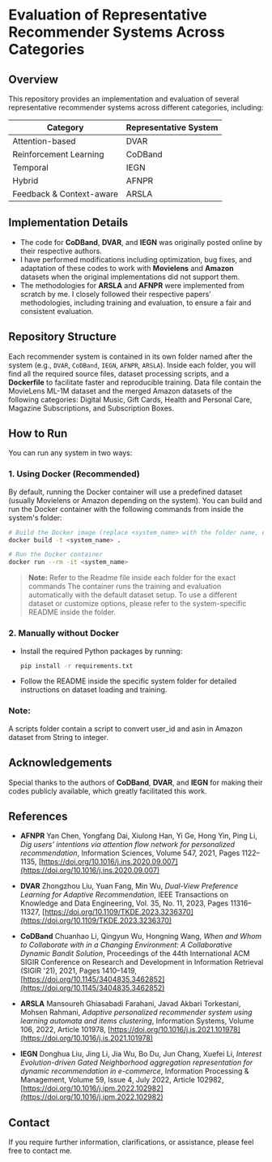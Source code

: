 # Evaluation of Representative Recommender Systems Across Categories

## Overview

This repository provides an implementation and evaluation of several representative recommender systems across different categories, including:

| Category                 | Representative System | 
| ------------------------ | --------------------- | 
| Attention-based          | DVAR                  |
| Reinforcement Learning   | CoDBand               | 
| Temporal                 | IEGN                  | 
| Hybrid                   | AFNPR                 | 
| Feedback & Context-aware | ARSLA                 | 

## Implementation Details

* The code for **CoDBand**, **DVAR**, and **IEGN** was originally posted online by their respective authors.
* I have performed modifications including optimization, bug fixes, and adaptation of these codes to work with **Movielens** and **Amazon** datasets when the original implementations did not support them.
* The methodologies for **ARSLA** and **AFNPR** were implemented from scratch by me. I closely followed their respective papers’ methodologies, including training and evaluation, to ensure a fair and consistent evaluation.

## Repository Structure

Each recommender system is contained in its own folder named after the system (e.g., `DVAR`, `CoDBand`, `IEGN`, `AFNPR`, `ARSLA`). Inside each folder, you will find all the required source files, dataset processing scripts, and a **Dockerfile** to facilitate faster and reproducible training. Data file contain the MovieLens ML-1M dataset and the merged Amazon datasets of the following categories: Digital Music, Gift Cards, Health and Personal Care, Magazine Subscriptions, and Subscription Boxes. 

## How to Run

You can run any system in two ways:

### 1. Using Docker (Recommended)

By default, running the Docker container will use a predefined dataset (usually Movielens or Amazon depending on the system). You can build and run the Docker container with the following commands from inside the system's folder:

```bash
# Build the Docker image (replace <system_name> with the folder name, e.g., DVAR)
docker build -t <system_name> .

# Run the Docker container
docker run --rm -it <system_name>
```
> **Note:** Refer to the Readme file inside each folder for the exact commands
The container runs the training and evaluation automatically with the default dataset setup. To use a different dataset or customize options, please refer to the system-specific README inside the folder.

### 2. Manually without Docker

* Install the required Python packages by running:

  ```bash
  pip install -r requirements.txt
  ```
* Follow the README inside the specific system folder for detailed instructions on dataset loading and training.

### Note:
A scripts folder contain a script to convert user_id and asin in Amazon dataset from String to integer.

## Acknowledgements

Special thanks to the authors of **CoDBand**, **DVAR**, and **IEGN** for making their codes publicly available, which greatly facilitated this work.

## References

* **AFNPR**
  Yan Chen, Yongfang Dai, Xiulong Han, Yi Ge, Hong Yin, Ping Li,
  *Dig users’ intentions via attention flow network for personalized recommendation*,
  Information Sciences, Volume 547, 2021, Pages 1122–1135,
  [https://doi.org/10.1016/j.ins.2020.09.007](https://doi.org/10.1016/j.ins.2020.09.007)

* **DVAR**
  Zhongzhou Liu, Yuan Fang, Min Wu,
  *Dual-View Preference Learning for Adaptive Recommendation*,
  IEEE Transactions on Knowledge and Data Engineering, Vol. 35, No. 11, 2023, Pages 11316–11327,
  [https://doi.org/10.1109/TKDE.2023.3236370](https://doi.org/10.1109/TKDE.2023.3236370)

* **CoDBand**
  Chuanhao Li, Qingyun Wu, Hongning Wang,
  *When and Whom to Collaborate with in a Changing Environment: A Collaborative Dynamic Bandit Solution*,
  Proceedings of the 44th International ACM SIGIR Conference on Research and Development in Information Retrieval (SIGIR '21), 2021, Pages 1410–1419,
  [https://doi.org/10.1145/3404835.3462852](https://doi.org/10.1145/3404835.3462852)

* **ARSLA**
  Mansoureh Ghiasabadi Farahani, Javad Akbari Torkestani, Mohsen Rahmani,
  *Adaptive personalized recommender system using learning automata and items clustering*,
  Information Systems, Volume 106, 2022, Article 101978,
  [https://doi.org/10.1016/j.is.2021.101978](https://doi.org/10.1016/j.is.2021.101978)

* **IEGN**
  Donghua Liu, Jing Li, Jia Wu, Bo Du, Jun Chang, Xuefei Li,
  *Interest Evolution-driven Gated Neighborhood aggregation representation for dynamic recommendation in e-commerce*,
  Information Processing & Management, Volume 59, Issue 4, July 2022, Article 102982,
  [https://doi.org/10.1016/j.ipm.2022.102982](https://doi.org/10.1016/j.ipm.2022.102982)

## Contact

If you require further information, clarifications, or assistance, please feel free to contact me.
